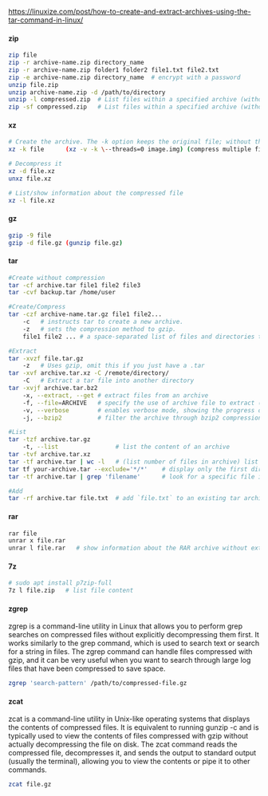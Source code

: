 https://linuxize.com/post/how-to-create-and-extract-archives-using-the-tar-command-in-linux/

#### zip
```bash
zip file
zip -r archive-name.zip directory_name
zip -r archive-name.zip folder1 folder2 file1.txt file2.txt
zip -e archive-name.zip directory_name  # encrypt with a password
unzip file.zip
unzip archive-name.zip -d /path/to/directory
unzip -l compressed.zip  # List files within a specified archive (without extracting them)
zip -sf compressed.zip   # List files within a specified archive (without extracting them)
```

#### xz
```bash
# Create the archive. The -k option keeps the original file; without this option the original file is removed after the process.
xz -k file      (xz -v -k \--threads=0 image.img) (compress multiple files: 'xz file1.txt file2.txt')

# Decompress it
xz -d file.xz
unxz file.xz

# List/show information about the compressed file
xz -l file.xz
```

#### gz
```bash
gzip -9 file
gzip -d file.gz (gunzip file.gz)
```

#### tar
```bash
#Create without compression
tar -cf archive.tar file1 file2 file3
tar -cvf backup.tar /home/user

#Create/Compress
tar -czf archive-name.tar.gz file1 file2...
    -c   # instructs tar to create a new archive.
    -z   # sets the compression method to gzip.
    file1 file2 ... # a space-separated list of files and directories to be added to the archive.

#Extract
tar -xvzf file.tar.gz
    -z   # Uses gzip, omit this if you just have a .tar
tar -xvf archive.tar.xz -C /remote/directory/
    -C   # Extract a tar file into another directory
tar -xvjf archive.tar.bz2
    -x, --extract, --get # extract files from an archive
    -f, --file=ARCHIVE   # specify the use of archive file to extract (--file=archive.tar.gz)
    -v, --verbose        # enables verbose mode, showing the progress of the command
    -j, --bzip2          # filter the archive through bzip2 compression

#List
tar -tzf archive.tar.gz
    -t, --list                # list the content of an archive
tar -tvf archive.tar.xz
tar -tf archive.tar | wc -l   # (list number of files in archive) list the content of an archive and pipe '|' it into wordcount 'wc' to count the number of lines '-l'
tar tf your-archive.tar --exclude='*/*'    # display only the first directory hierarchy in a tar file
tar -tf archive.tar | grep 'filename'      # look for a specific file in a tar archive

#Add
tar -rf archive.tar file.txt  # add `file.txt` to an existing tar archive
```

#### rar
```bash
rar file
unrar x file.rar
unrar l file.rar   # show information about the RAR archive without extracting any files
```

#### 7z
```bash
# sudo apt install p7zip-full
7z l file.zip   # list file content
```

#### zgrep
zgrep is a command-line utility in Linux that allows you to perform grep searches on compressed files without explicitly decompressing them first. It works similarly to the grep command, which is used to search text or search for a string in files. The zgrep command can handle files compressed with gzip, and it can be very useful when you want to search through large log files that have been compressed to save space.

```bash
zgrep 'search-pattern' /path/to/compressed-file.gz
```

#### zcat
zcat is a command-line utility in Unix-like operating systems that displays the contents of compressed files. It is equivalent to running gunzip -c and is typically used to view the contents of files compressed with gzip without actually decompressing the file on disk. The zcat command reads the compressed file, decompresses it, and sends the output to standard output (usually the terminal), allowing you to view the contents or pipe it to other commands.

```bash
zcat file.gz
```
